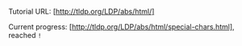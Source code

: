 Tutorial URL: [http://tldp.org/LDP/abs/html/]

Current progress: [http://tldp.org/LDP/abs/html/special-chars.html], reached `!`